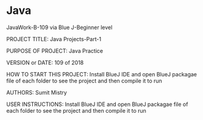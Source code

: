 # Java
JavaWork-B-109 via Blue J-Beginner level

PROJECT TITLE: 			        Java Projects-Part-1

PURPOSE OF PROJECT:	      	Java Practice

VERSION or DATE:		      	109 of 2018	

HOW TO START THIS PROJECT:	Install BlueJ IDE and open BlueJ packagae file of each folder to see the project and then compile it to run

AUTHORS:			              Sumit Mistry

USER INSTRUCTIONS:	       	Install BlueJ IDE and open BlueJ packagae file of each folder to see the project and then compile it to run

